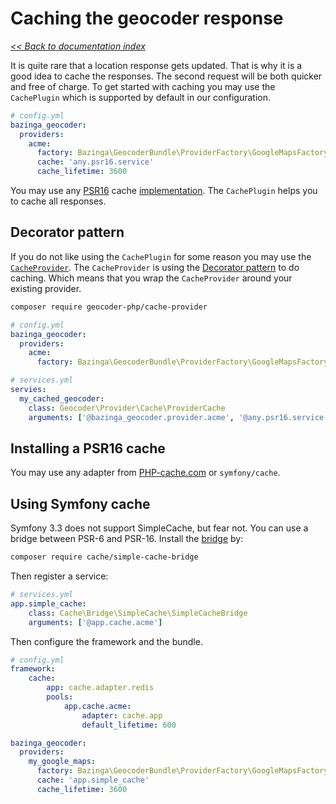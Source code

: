 # Caching the geocoder response

*[<< Back to documentation index](Resources/doc/index.md)*

It is quite rare that a location response gets updated. That is why it is a good idea to cache the responses. The second 
request will be both quicker and free of charge. To get started with caching you may use the `CachePlugin` which is supported
by default in our configuration. 

```yaml
# config.yml
bazinga_geocoder:
  providers:
    acme:
      factory: Bazinga\GeocoderBundle\ProviderFactory\GoogleMapsFactory
      cache: 'any.psr16.service'
      cache_lifetime: 3600
```

You may use any [PSR16](http://www.php-fig.org/psr/psr-16/) cache [implementation](https://packagist.org/providers/psr/simple-cache-implementation).
The `CachePlugin` helps you to cache all responses. 

## Decorator pattern

If you do not like using the `CachePlugin` for some reason you may use the [`CacheProvider`](https://github.com/geocoder-php/cache-provider).
The `CacheProvider` is using the [Decorator pattern](https://en.wikipedia.org/wiki/Decorator_pattern) to do caching. Which 
means that you wrap the `CacheProvider` around your existing provider. 

```bash
composer require geocoder-php/cache-provider
```

```yaml
# config.yml
bazinga_geocoder:
  providers:
    acme:
      factory: Bazinga\GeocoderBundle\ProviderFactory\GoogleMapsFactory
```

```yaml
# services.yml
servies:
  my_cached_geocoder:
    class: Geocoder\Provider\Cache\ProviderCache
    arguments: ['@bazinga_geocoder.provider.acme', '@any.psr16.service', 3600]
```

## Installing a PSR16 cache

You may use any adapter from [PHP-cache.com](http://www.php-cache.com/en/latest/) or `symfony/cache`. 

## Using Symfony cache

Symfony 3.3 does not support SimpleCache, but fear not. You can use a bridge between PSR-6 and PSR-16. Install the 
[bridge](https://github.com/php-cache/simple-cache-bridge) by:

```bash
composer require cache/simple-cache-bridge
```

Then register a service: 

```yaml
# services.yml
app.simple_cache:
    class: Cache\Bridge\SimpleCache\SimpleCacheBridge
    arguments: ['@app.cache.acme']
```

Then configure the framework and the bundle. 

```yaml
# config.yml
framework:
    cache:
        app: cache.adapter.redis
        pools:
            app.cache.acme:
                adapter: cache.app
                default_lifetime: 600

bazinga_geocoder:
  providers:
    my_google_maps:
      factory: Bazinga\GeocoderBundle\ProviderFactory\GoogleMapsFactory
      cache: 'app.simple_cache'
      cache_lifetime: 3600
```

